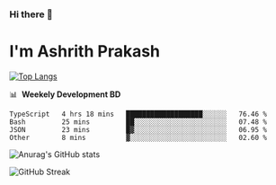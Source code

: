 ### Hi there 👋
# I'm Ashrith Prakash

[![Top Langs](https://github-readme-stats.vercel.app/api/top-langs/?username=xxcheckmatexx&count_private=true&include_all_commits=true&show_icons=true&line_height=20&title_color=FFFFFF&icon_color=FFFFFF&text_color=FFFFFF&bg_color=0D1117&langs_count=8)](https://github.com/anuraghazra/github-readme-stats)

📊 &nbsp;**Weekely Development BD**

<!--START_SECTION:waka-->

```text
TypeScript   4 hrs 18 mins   ███████████████████░░░░░░   76.46 %
Bash         25 mins         ██░░░░░░░░░░░░░░░░░░░░░░░   07.48 %
JSON         23 mins         █▓░░░░░░░░░░░░░░░░░░░░░░░   06.95 %
Other        8 mins          ▓░░░░░░░░░░░░░░░░░░░░░░░░   02.60 %
```

<!--END_SECTION:waka-->

![Anurag's GitHub stats](https://github-readme-stats.vercel.app/api?username=xxcheckmatexx&count_private=true&show_icons=true&theme=merko)  

![GitHub Streak](http://github-readme-streak-stats.herokuapp.com?user=xxcheckmatexx&theme=merko&hide_border=true&date_format=M%20j%5B%2C%20Y%5D&fire=DD0E0B)
<br/>
